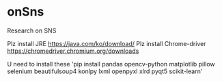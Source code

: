 # onSns
 Research on SNS

Plz install JRE https://java.com/ko/download/
Plz install Chrome-driver https://chromedriver.chromium.org/downloads

U need to install these 'pip install pandas opencv-python matplotlib pillow selenium beautifulsoup4 konlpy lxml openpyxl xlrd pyqt5 scikit-learn'
